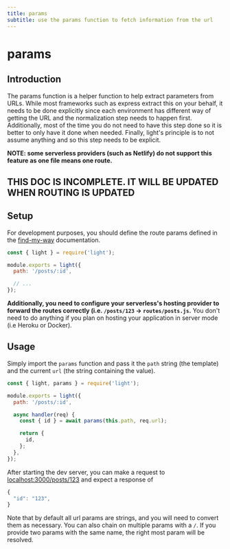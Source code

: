 ```yaml
---
title: params
subtitle: use the params function to fetch information from the url
---
```


# params

## Introduction

The params function is a helper function to help extract parameters from URLs. While most frameworks such as express extract this on your behalf, it needs to be done explicitly since each environment has different way of getting the URL and the normalization step needs to happen first. Additionally, most of the time you do not need to have this step done so it is better to only have it done when needed. Finally, light's principle is to not assume anything and so this step needs to be explicit.

**NOTE: some serverless providers \(such as Netlify\) do not support this feature as one file means one route.**

## THIS DOC IS INCOMPLETE. IT WILL BE UPDATED WHEN ROUTING IS UPDATED

## Setup

For development purposes, you should define the route params defined in the [find-my-way](https://github.com/delvedor/find-my-way) documentation.

```javascript
const { light } = require('light');

module.exports = light({
  path: '/posts/:id',

  // ...
});
```

**Additionally, you need to configure your serverless's hosting provider to forward the routes correctly \(i.e. `/posts/123` -&gt; `routes/posts.js`.** You don't need to do anything if you plan on hosting your application in server mode \(i.e Heroku or Docker\).

## Usage

Simply import the `params` function and pass it the `path` string \(the template\) and the current `url` \(the string containing the value\).

```javascript
const { light, params } = require('light');

module.exports = light({
  path: '/posts/:id',

  async handler(req) {
    const { id } = await params(this.path, req.url);

    return {
      id,
    };
  },
});
```

After starting the dev server, you can make a request to [localhost:3000/posts/123](http://localhost:3000/posts/123) and expect a response of

```javascript
{
  "id": "123",
}
```

Note that by default all url params are strings, and you will need to convert them as necessary. You can also chain on multiple params with a `/`. If you provide two params with the same name, the right most param will be resolved.

